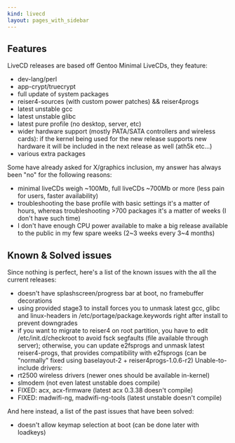 ```yaml
---
kind: livecd
layout: pages_with_sidebar
---
```

## Features
LiveCD releases are based off Gentoo Minimal LiveCDs, they feature:

* dev-lang/perl
* app-crypt/truecrypt
* full update of system packages 
* reiser4-sources (with custom power patches) && reiser4progs 
* latest unstable gcc
* latest unstable glibc
* latest pure profile (no desktop, server, etc)
* wider hardware support (mostly PATA/SATA controllers and wireless cards): if the kernel being used for the new release supports new hardware it will be included in the next release as well (ath5k etc...)
* various extra packages

Some have already asked for X/graphics inclusion, my answer has always been "no" for the following reasons:
* minimal liveCDs weigh ~100Mb, full liveCDs ~700Mb or more (less pain for users, faster availability)
* troubleshooting the base profile with basic settings it's a matter of hours, whereas troubleshooting >700 packages it's a matter of weeks (I don't have such time)
* I don't have enough CPU power available to make a big release available to the public in my few spare weeks (2~3 weeks every 3~4 months)

## Known & Solved issues
Since nothing is perfect, here's a list of the known issues with the all the current releases:

* doesn't have splashscreen/progress bar at boot, no framebuffer decorations
* using provided stage3 to install forces you to unmask latest gcc, glibc and linux-headers in /etc/portage/package.keywords right after install to prevent downgrades
* if you want to migrate to reiser4 on root partition, you have to edit /etc/init.d/checkroot to avoid fsck segfaults (file available through server); otherwise, you can update e2fsprogs and unmask latest reiser4-progs, that provides compatibility with e2fsprogs (can be "normally" fixed using baselayout-2 + reiser4progs-1.0.6-r2)
Unable-to-include drivers:
* rt2500 wireless drivers (newer ones should be available in-kernel)
* slmodem (not even latest unstable does compile)
* FIXED: acx, acx-firmware (latest acx 0.3.38 doesn't compile)
* FIXED: madwifi-ng, madwifi-ng-tools (latest unstable doesn't compile)

And here instead, a list of the past issues that have been solved:

* doesn't allow keymap selection at boot (can be done later with loadkeys)
